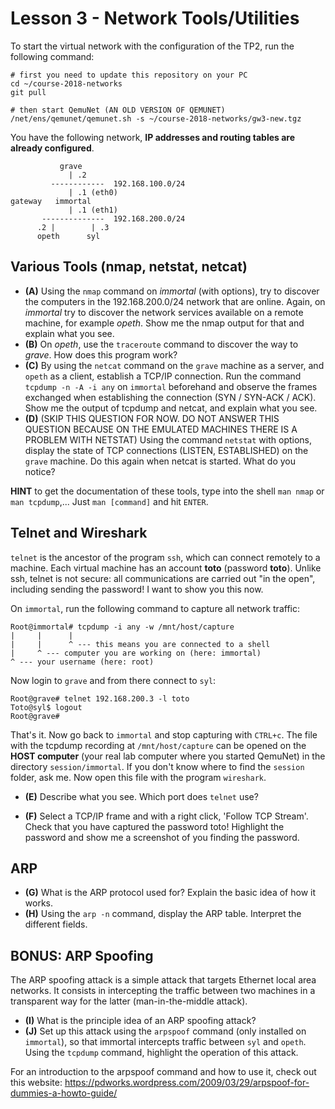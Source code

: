 # Lesson 3 - Network Tools/Utilities

To start the virtual network with the configuration of the TP2,  run the following command:

    # first you need to update this repository on your PC
    cd ~/course-2018-networks
    git pull

    # then start QemuNet (AN OLD VERSION OF QEMUNET)
    /net/ens/qemunet/qemunet.sh -s ~/course-2018-networks/gw3-new.tgz

You have the following network, **IP addresses and routing tables are already configured**.


               grave
                 | .2
             ------------  192.168.100.0/24
                 | .1 (eth0)
    gateway   immortal
                 | .1 (eth1)             
           --------------  192.168.200.0/24
          .2 |        | .3              
          opeth      syl  

## Various Tools (nmap, netstat, netcat)

- **(A)** Using the `nmap` command on *immortal* (with options), try to discover the computers in the 192.168.200.0/24 network that are online. Again, on *immortal* try to discover the network services available on a remote machine, for example *opeth*. Show me the nmap output for that and explain what you see.
- **(B)** On *opeth*, use the `traceroute` command to discover the way to *grave*. How does this program work?
- **(C)** By using the `netcat` command on the `grave` machine as a server, and `opeth` as a client, establish a TCP/IP connection. Run the command `tcpdump -n -A -i any` on `immortal` beforehand and observe the frames exchanged when establishing the connection (SYN / SYN-ACK / ACK). Show me the output of tcpdump and netcat, and explain what you see.
- **(D)** (SKIP THIS QUESTION FOR NOW. DO NOT ANSWER THIS QUESTION BECAUSE ON THE EMULATED MACHINES THERE IS A PROBLEM WITH NETSTAT) Using the command `netstat` with options, display the state of TCP connections (LISTEN, ESTABLISHED) on the `grave` machine. Do this again when netcat is started. What do you notice?

**HINT** to get the documentation of these tools, type into the shell `man nmap` or `man tcpdump`,...  Just `man [command]` and hit `ENTER`.


## Telnet and Wireshark

`telnet` is the ancestor of the program `ssh`, which can connect remotely to a machine. Each virtual machine has an account **toto** (password **toto**). Unlike ssh, telnet is not secure: all communications are carried out "in the open", including sending the password! I want to show you this now.

On `immortal`, run the following command to capture all network traffic:

    Root@immortal# tcpdump -i any -w /mnt/host/capture
    |     |      |
    |     |      ^ --- this means you are connected to a shell
    |     ^ --- computer you are working on (here: immortal)
    ^ --- your username (here: root)

Now login to `grave` and from there connect to `syl`:

    Root@grave# telnet 192.168.200.3 -l toto
    Toto@syl$ logout
    Root@grave#

That's it. Now go back to `immortal` and stop capturing with `CTRL+c`. The file with the tcpdump recording at `/mnt/host/capture` can be opened on the **HOST computer** (your real lab computer where you started QemuNet) in the directory `session/immortal`. If you don't know where to find the `session` folder, ask me. Now open this file with the program `wireshark`.

- **(E)** Describe what you see. Which port does `telnet` use?

- **(F)** Select a TCP/IP frame and with a right click, 'Follow TCP Stream'. Check that you have captured the password toto! Highlight the password and show me a screenshot of you finding the password.




## ARP

- **(G)** What is the ARP protocol used for? Explain the basic idea of how it works.
- **(H)** Using the `arp -n` command, display the ARP table. Interpret the different fields.

## BONUS: ARP Spoofing

The ARP spoofing attack is a simple attack that targets Ethernet local area networks. It consists in intercepting the traffic between two machines in a transparent way for the latter (man-in-the-middle attack).

- **(I)** What is the principle idea of an ARP spoofing attack?
- **(J)** Set up this attack using the `arpspoof` command (only installed on `immortal`), so that immortal intercepts traffic between `syl` and `opeth`. Using the `tcpdump` command, highlight the operation of this attack.

For an introduction to the arpspoof command and how to use it, check out this website:
https://pdworks.wordpress.com/2009/03/29/arpspoof-for-dummies-a-howto-guide/
